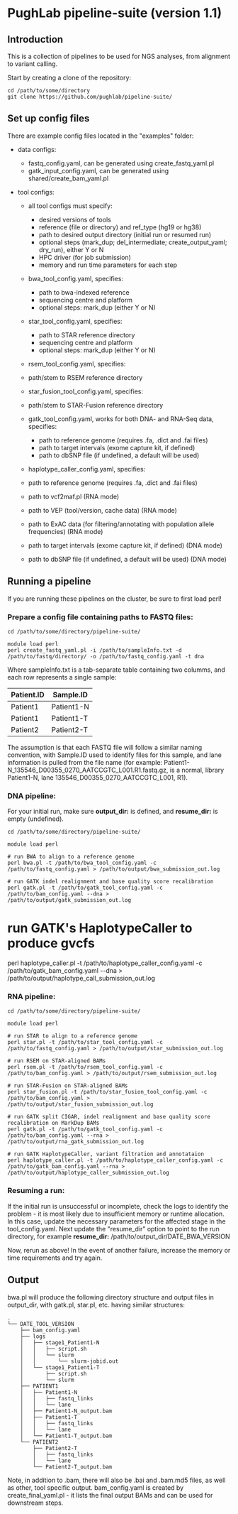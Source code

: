 # PughLab pipeline-suite (version 1.1)

## Introduction
This is a collection of pipelines to be used for NGS analyses, from alignment to variant calling.

Start by creating a clone of the repository:

<pre><code>cd /path/to/some/directory
git clone https://github.com/pughlab/pipeline-suite/
</code></pre>

## Set up config files
There are example config files located in the "examples" folder:
- data configs:
  - fastq_config.yaml, can be generated using create_fastq_yaml.pl
  - gatk_input_config.yaml, can be generated using shared/create_bam_yaml.pl

- tool configs:
  - all tool configs must specify:
    - desired versions of tools
    - reference (file or directory) and ref_type (hg19 or hg38)
    - path to desired output directory (initial run or resumed run)
    - optional steps (mark_dup; del_intermediate; create_output_yaml; dry_run), either Y or N
    - HPC driver (for job submission)
    - memory and run time parameters for each step

  - bwa_tool_config.yaml, specifies:
    - path to bwa-indexed reference
    - sequencing centre and platform
    - optional steps: mark_dup (either Y or N)

  - star_tool_config.yaml, specifies:
    - path to STAR reference directory
    - sequencing centre and platform
    - optional steps: mark_dup (either Y or N)

   - rsem_tool_config.yaml, specifies:
    - path/stem to RSEM reference directory

   - star_fusion_tool_config.yaml, specifies:
    - path/stem to STAR-Fusion reference directory

  - gatk_tool_config.yaml, works for both DNA- and RNA-Seq data, specifies:
    - path to reference genome (requires .fa, .dict and .fai files)
    - path to target intervals (exome capture kit, if defined)
    - path to dbSNP file (if undefined, a default will be used)

   - haplotype_caller_config.yaml, specifies:
    - path to reference genome (requires .fa, .dict and .fai files)
    - path to vcf2maf.pl (RNA mode)
    - path to VEP (tool/version, cache data) (RNA mode)
    - path to ExAC data (for filtering/annotating with population allele frequencies) (RNA mode)
    - path to target intervals (exome capture kit, if defined) (DNA mode)
    - path to dbSNP file (if undefined, a default will be used) (DNA mode)

## Running a pipeline
If you are running these pipelines on the cluster, be sure to first load perl!

### Prepare a config file containing paths to FASTQ files:
<pre><code>cd /path/to/some/directory/pipeline-suite/

module load perl
perl create_fastq_yaml.pl -i /path/to/sampleInfo.txt -d /path/to/fastq/directory/ -o /path/to/fastq_config.yaml -t dna
</code></pre>

Where sampleInfo.txt is a tab-separate table containing two columms, and each row represents a single sample:

| Patient.ID | Sample.ID  |
| ---------- | ---------- |
| Patient1   | Patient1-N |
| Patient1   | Patient1-T |
| Patient2   | Patient2-T |

The assumption is that each FASTQ file will follow a similar naming convention, with Sample.ID used to identify files
for this sample, and lane information is pulled from the file name 
(for example: Patient1-N_135546_D00355_0270_AATCCGTC_L001.R1.fastq.gz, is a normal, library Patient1-N, lane 135546_D00355_0270_AATCCGTC_L001, R1).

### DNA pipeline:
For your initial run, make sure **output_dir:** is defined, and **resume_dir:** is empty (undefined).

<pre><code>cd /path/to/some/directory/pipeline-suite/

module load perl

# run BWA to align to a reference genome
perl bwa.pl -t /path/to/bwa_tool_config.yaml -c /path/to/fastq_config.yaml > /path/to/output/bwa_submission_out.log

# run GATK indel realignment and base quality score recalibration
perl gatk.pl -t /path/to/gatk_tool_config.yaml -c /path/to/bam_config.yaml --dna > /path/to/output/gatk_submission_out.log
</code></pre>

# run GATK's HaplotypeCaller to produce gvcfs
perl haplotype_caller.pl -t /path/to/haplotype_caller_config.yaml -c /path/to/gatk_bam_config.yaml --dna > /path/to/output/haplotype_call_submission_out.log
</code></pre>

### RNA pipeline:
<pre><code>cd /path/to/some/directory/pipeline-suite/

module load perl

# run STAR to align to a reference genome
perl star.pl -t /path/to/star_tool_config.yaml -c /path/to/fastq_config.yaml > /path/to/output/star_submission_out.log

# run RSEM on STAR-aligned BAMs
perl rsem.pl -t /path/to/rsem_tool_config.yaml -c /path/to/bam_config.yaml > /path/to/output/rsem_submission_out.log

# run STAR-Fusion on STAR-aligned BAMs
perl star_fusion.pl -t /path/to/star_fusion_tool_config.yaml -c /path/to/bam_config.yaml > /path/to/output/star_fusion_submission_out.log

# run GATK split CIGAR, indel realignment and base quality score recalibration on MarkDup BAMs
perl gatk.pl -t /path/to/gatk_tool_config.yaml -c /path/to/bam_config.yaml --rna > /path/to/output/rna_gatk_submission_out.log

# run GATK HaplotypeCaller, variant filtration and annotataion
perl haplotype_caller.pl -t /path/to/haplotype_caller_config.yaml -c /path/to/gatk_bam_config.yaml --rna > /path/to/output/haplotype_caller_submission_out.log
</code></pre>

### Resuming a run:
If the initial run is unsuccessful or incomplete, check the logs to identify the problem - it is most likely due to insufficient memory or runtime allocation. 
In this case, update the necessary parameters for the affected stage in the tool_config.yaml. 
Next update the "resume_dir" option to point to the run directory, for example
**resume_dir:** /path/to/output_dir/DATE_BWA_VERSION

Now, rerun as above! In the event of another failure, increase the memory or time requirements and try again.

## Output
bwa.pl will produce the following directory structure and output files in output_dir, with gatk.pl, star.pl, etc. having similar structures:

```
.
└── DATE_TOOL_VERSION
    ├── bam_config.yaml
    ├── logs
    │   ├── stage1_Patient1-N
    │   │   ├── script.sh
    │   │   └── slurm
    │   │       └── slurm-jobid.out
    │   └── stage1_Patient1-T
    │       ├── script.sh
    │       └── slurm
    ├── PATIENT1
    │   ├── Patient1-N
    │   │   ├── fastq_links
    │   │   └── lane
    │   ├── Patient1-N_output.bam
    │   ├── Patient1-T
    │   │   ├── fastq_links
    │   │   └── lane
    │   └── Patient1-T_output.bam
    └── PATIENT2
        ├── Patient2-T
        │   ├── fastq_links
        │   └── lane
        └── Patient2-T_output.bam
```
Note, in addition to .bam, there will also be .bai and .bam.md5 files, as well as other, tool specific output.
bam_config.yaml is created by create_final_yaml.pl - it lists the final output BAMs and can be used for downstream steps.

